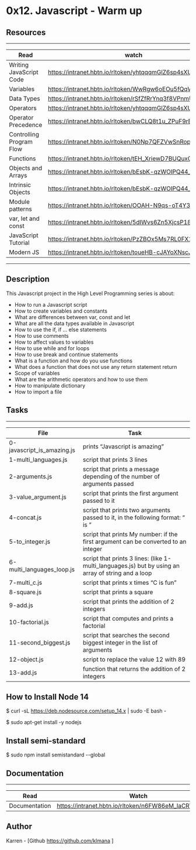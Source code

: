 # 0x12. Javascript - Warm up


## Resources
---
Read|watch
---|---
Writing JavaScript Code |  https://intranet.hbtn.io/rltoken/yhtqqqmGlZ6sp4sXUk3vGw
Variables | https://intranet.hbtn.io/rltoken/WwRgw6oEOu5fQqWs2h3B9Q
Data Types | https://intranet.hbtn.io/rltoken/rSfZfRrYnq3f8VPnmUoVBA
Operators | https://intranet.hbtn.io/rltoken/yhtqqqmGlZ6sp4sXUk3vGw
Operator Precedence | https://intranet.hbtn.io/rltoken/bwCLQ8t1u_ZPuF9rBiDHHg
Controlling Program Flow | https://intranet.hbtn.io/rltoken/N0Np7QFZVwSnRopkHsN4ow
Functions | https://intranet.hbtn.io/rltoken/tEH_XriewD7BUQux0ADN0w
Objects and Arrays | https://intranet.hbtn.io/rltoken/bEsbK-qzWOIPQ44_LmwV5w
Intrinsic Objects | https://intranet.hbtn.io/rltoken/bEsbK-qzWOIPQ44_LmwV5w
Module patterns | https://intranet.hbtn.io/rltoken/OOAH-N9qs-oT4Y32ErUELQ
var, let and const | https://intranet.hbtn.io/rltoken/5dIWvs6Zn5XjcsP18Ti9Uw
JavaScript Tutorial | https://intranet.hbtn.io/rltoken/PzZBOx5Ms7RL0FX1fihHKw
Modern JS | https://intranet.hbtn.io/rltoken/toueHB-cJAYoXNscJtr3Jw
---
## Description

This Javascript project in the High Level Programming series is about:
* How to run a Javascript script
* How to create variables and constants
* What are differences between var, const and let
* What are all the data types available in Javascript
* How to use the if, if ... else statements
* How to use comments
* How to affect values to variables
* How to use while and for loops
* How to use break and continue statements
* What is a function and how do you use functions
* What does a function that does not use any return statement return
* Scope of variables
* What are the arithmetic operators and how to use them
* How to manipulate dictionary
* How to import a file

## Tasks
---
File|Task
---|---
0-javascript_is_amazing.js | prints “Javascript is amazing”
1-multi_languages.js | script that prints 3 lines
2-arguments.js | script that prints a message depending of the number of arguments passed
3-value_argument.js | script that prints the first argument passed to it
4-concat.js | script that prints two arguments passed to it, in the following format: “ is ”
5-to_integer.js | script that prints My number: <first argument converted in integer> if the first argument can be converted to an integer
6-multi_languages_loop.js | script that prints 3 lines: (like 1-multi_languages.js) but by using an array of string and a loop
7-multi_c.js | script that prints x times “C is fun”
8-square.js |  script that prints a square
9-add.js |  script that prints the addition of 2 integers
10-factorial.js | script that computes and prints a factorial
11-second_biggest.js | script that searches the second biggest integer in the list of arguments
12-object.js | script to replace the value 12 with 89
13-add.js | function that returns the addition of 2 integers


## How to Install Node 14

$ curl -sL https://deb.nodesource.com/setup_14.x | sudo -E bash -

$ sudo apt-get install -y nodejs


## Install semi-standard

$ sudo npm install semistandard --global
## Documentation
---
Read|Watch
---|---
Documentation | https://intranet.hbtn.io/rltoken/n6FW86eM_laCRYFfuHKjXA

## Author
Karren - [Github https://github.com/klmana ]
